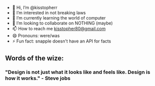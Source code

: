 - 👋 Hi, I’m @kisstopherr
- 👀 I’m interested in not breaking laws
- 🌱 I’m currently learning the world of computer
- 💞️ I’m looking to collaborate on NOTHING (maybe)
- 📫 How to reach me kisstopher80@gmail.com
- 😄 Pronouns: were/was
- ⚡ Fun fact: snapple doesn't have an API for facts

## Words of the wize:
### "Design is not just what it looks like and feels like. Design is how it works." - Steve jobs

<!---
kisstopherr/kisstopherr is a ✨ special ✨ repository because its `README.md` (this file) appears on your GitHub profile.
You can click the Preview link to take a look at your changes.
--->
